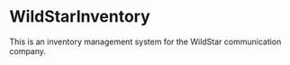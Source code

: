 # WildStarInventory
This is an inventory management system for the WildStar communication company. 
